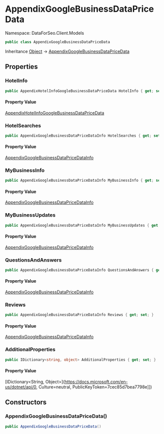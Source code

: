 # AppendixGoogleBusinessDataPriceData

Namespace: DataForSeo.Client.Models

```csharp
public class AppendixGoogleBusinessDataPriceData
```

Inheritance [Object](https://docs.microsoft.com/en-us/dotnet/api/Object) → [AppendixGoogleBusinessDataPriceData](./AppendixGoogleBusinessDataPriceData.md)

## Properties

### **HotelInfo**

```csharp
public AppendixHotelInfoGoogleBusinessDataPriceData HotelInfo { get; set; }
```

#### Property Value

[AppendixHotelInfoGoogleBusinessDataPriceData](./AppendixHotelInfoGoogleBusinessDataPriceData.md)<br>

### **HotelSearches**

```csharp
public AppendixGoogleBusinessDataPriceDataInfo HotelSearches { get; set; }
```

#### Property Value

[AppendixGoogleBusinessDataPriceDataInfo](./AppendixGoogleBusinessDataPriceDataInfo.md)<br>

### **MyBusinessInfo**

```csharp
public AppendixGoogleBusinessDataPriceDataInfo MyBusinessInfo { get; set; }
```

#### Property Value

[AppendixGoogleBusinessDataPriceDataInfo](./AppendixGoogleBusinessDataPriceDataInfo.md)<br>

### **MyBusinessUpdates**

```csharp
public AppendixGoogleBusinessDataPriceDataInfo MyBusinessUpdates { get; set; }
```

#### Property Value

[AppendixGoogleBusinessDataPriceDataInfo](./AppendixGoogleBusinessDataPriceDataInfo.md)<br>

### **QuestionsAndAnswers**

```csharp
public AppendixGoogleBusinessDataPriceDataInfo QuestionsAndAnswers { get; set; }
```

#### Property Value

[AppendixGoogleBusinessDataPriceDataInfo](./AppendixGoogleBusinessDataPriceDataInfo.md)<br>

### **Reviews**

```csharp
public AppendixGoogleBusinessDataPriceDataInfo Reviews { get; set; }
```

#### Property Value

[AppendixGoogleBusinessDataPriceDataInfo](./AppendixGoogleBusinessDataPriceDataInfo.md)<br>

### **AdditionalProperties**

```csharp
public IDictionary<string, object> AdditionalProperties { get; set; }
```

#### Property Value

[IDictionary&lt;String, Object&gt;](https://docs.microsoft.com/en-us/dotnet/api/0, Culture=neutral, PublicKeyToken=7cec85d7bea7798e]])<br>

## Constructors

### **AppendixGoogleBusinessDataPriceData()**

```csharp
public AppendixGoogleBusinessDataPriceData()
```
